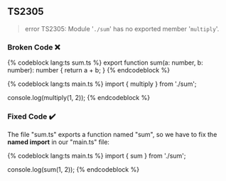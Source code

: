 ## TS2305

> error TS2305: Module '`./sum`' has no exported member '`multiply`'.

### Broken Code ❌

<!-- prettier-ignore-start -->
{% codeblock lang:ts sum.ts %}
export function sum(a: number, b: number): number {
  return a + b;
}
{% endcodeblock %}
<!-- prettier-ignore-end -->

<!-- prettier-ignore-start -->
{% codeblock lang:ts main.ts %}
import { multiply } from './sum';

console.log(multiply(1, 2));
{% endcodeblock %}
<!-- prettier-ignore-end -->

### Fixed Code ✔️

The file "sum.ts" exports a function named "sum", so we have to fix the **named import** in our "main.ts" file:

<!-- prettier-ignore-start -->
{% codeblock lang:ts main.ts %}
import { sum } from './sum';

console.log(sum(1, 2));
{% endcodeblock %}
<!-- prettier-ignore-end -->
